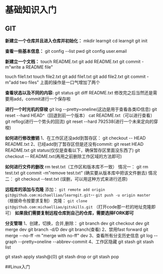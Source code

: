  # 基础知识入门
## GIT
__新建立一个仓库并且进入仓库并初始化：__
mkdir learngit
cd learngit
git init

__查看一些基本信息：__
git config --list
pwd
git config user.email

__新建立一个文档：__
touch README.txt
git add README.txt
git commit -m"write a README file"

touch file1.txt
touch file2.txt
git add file1.txt
git add file2.txt
git commit -m"add two files"
上面的操作是一口气增加了两个

__查看状态以及不同的内容:__
git status
git diff README.txt
修改完之后当然还是需要用add，commit进行一个保存啦

__进行一个时光机的穿梭__
git log --pretty=oneline(这边是用于查看各类ID信息)
git reset --hard HEAD^（回退到前一个版本）
cat README.txt（可以进行查看）
git reflog(进行一个势头的回流)
git reset --hard 792538(进行一个未来定向的穿梭)

__如何进行修改撤销__
1、在工作区还没add到暂存区：
git checkout -- HEAD README.txt
2、已经add到了暂存区但是还没有commit:
git reset HEAD README.txt
git status(仅仅是查看以下，确保暂存区里面没东西了)
git checkout -- README.txt(再用之前删除工作区域的方法即可)

__如何进行文件的删改__
rm test.txt（工作区和版本库不一致）
情况一：
git rm test.txt
git commit -m"remove test.txt"
(确实要从版本库中把该文件删去)
情况二：
git checkout --test.txt
(误删，可以用这种方式来进行还原)

__远程库的添加与克隆__
添加：
`git remote add origin git@github.com:michaelliao/learngit.git`--
`git push -u origin master`
（根据命令按要求复制）
克隆：
`git clone git@github.com:michaelliao/gitskills.git`
（打开code那一栏的地址克隆即可）
__如果我们需要复制远程仓库到自己的仓库，需要选择FORK即可__

__分支管理__
1、创建，切换，合并,删除：
git branch dev
git checkout dev
git merge dev
git branch -d/D dev
git branch(查看)
2、禁用fast forward
git merge --no-ff -m "merge with no-ff" dev
3、查看所有分支历史信息
git log --graph --pretty=oneline --abbrev-commit
4、工作区隐藏
git stash
git stash list

git stash apply stash@{0}
git stash drop
or
git stash pop 

##Linux入门
